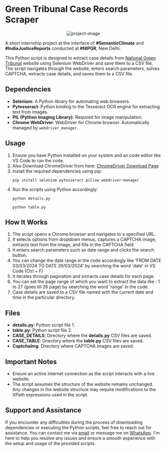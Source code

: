 # Green Tribunal Case Records Scraper


<p align="center"><img src="https://socialify.git.ci/KAMRANKHANALWI/ClimateJustice/image?font=Source%20Code%20Pro&amp;language=1&amp;name=1&amp;pattern=Circuit%20Board&amp;theme=Dark" alt="project-image"></p>


A short internship project at the interface of **#SemanticClimate** and **#IndiaJusticeReports** conducted at **#NIPGR**, New Delhi.

This Python script is designed to extract case details from <span style="color: orange;">[National Green Tribunal](https://www.greentribunal.gov.in/judgementOrder/zonalbenchwise)</span> website using Selenium WebDriver and save them to a CSV file. The script navigates through the website, enters search parameters, solves CAPTCHA, extracts case details, and saves them to a CSV file.

## Dependencies
- **Selenium**: A Python library for automating web browsers.
- **Pytesseract**: Python binding to the Tesseract OCR engine for extracting text from images.
- **PIL (Python Imaging Library)**: Required for image manipulation.
- **Chrome WebDriver**: WebDriver for Chrome browser. Automatically managed by `webdriver_manager`.

## Usage
1. Ensure you have Python installed on your system and an code editor like VS Code to run the code.
2. Also Download ChromeDriver from here:
   [ChromeDriver Download Page](https://chromedriver.chromium.org/downloads)
3. Install the required dependencies using pip:
   ```
   pip install selenium pytesseract pillow webdriver-manager
   ```
3. Run the scripts using Python accordingly:
   ```
   python details.py
   ```
   ```
   python table.py
   ```

## How It Works
1. The script opens a Chrome browser and navigates to a specified URL.
2. It selects options from dropdown menus, captures a CAPTCHA image, extracts text from the image, and fills in the CAPTCHA field.
3. It enters search parameters such as date range and clicks the search button.
4. You can change the date range in the code accordingly like 'FROM DATE 03/03/2024 TO DATE 29/03/2024' by searching the word 'date' in VS Code (Ctrl + F)
5. It iterates through pagination and extracts case details for each page.
6. You can set the page range of which you want to extract the data like : 1 to 27 (goes till 26 page) by searching the word 'range' in the code.
7. Case details are saved to a CSV file named with the current date and time in the particular directory.


## Files
- **details.py**: Python script file 1.
- **table.py**: Python script file 2.
- **CASE_DETAILS**: Directory where the **details.py** CSV files are saved.
- **CASE_TABLE**: Directory where the **table.py** CSV files are saved.
- **CaptchaImg**: Directory where CAPTCHA images are saved.


## Important Notes
- Ensure an active internet connection as the script interacts with a live website.
- The script assumes the structure of the website remains unchanged. Any changes in the website structure may require modifications to the XPath expressions used in the script.


## Support and Assistance
If you encounter any difficulties during the process of downloading dependencies or executing the Python scripts, feel free to reach out for assistance. You can contact me via [email](mailto:khankamranalwi@gmail.com) or message me on [WhatsApp](https://wa.me/919304816286). I'm here to help you resolve any issues and ensure a smooth experience with the setup and usage of the provided scripts.
